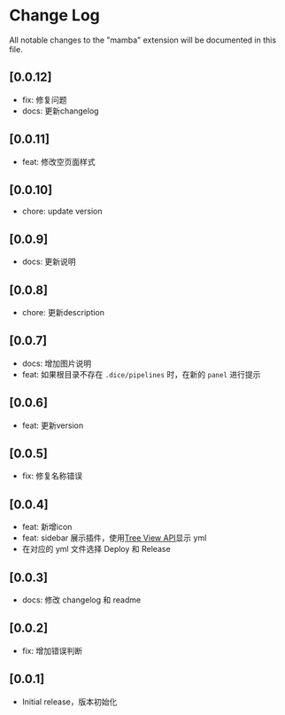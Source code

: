 # Change Log

All notable changes to the "mamba" extension will be documented in this file.

## [0.0.12]
- fix: 修复问题
- docs: 更新changelog
## [0.0.11]
- feat: 修改空页面样式
## [0.0.10]
- chore: update version
## [0.0.9]
- docs: 更新说明
## [0.0.8]
- chore: 更新description
## [0.0.7]
- docs: 增加图片说明
- feat: 如果根目录不存在 `.dice/pipelines` 时，在新的 `panel` 进行提示
## [0.0.6]
- feat: 更新version
## [0.0.5]
- fix: 修复名称错误
## [0.0.4]
- feat: 新增icon
- feat: sidebar 展示插件，使用[Tree View API](https://code.visualstudio.com/api/extension-guides/tree-view)显示 yml
- 在对应的 yml 文件选择 Deploy 和 Release
## [0.0.3]
- docs: 修改 changelog 和 readme
## [0.0.2]
- fix: 增加错误判断
## [0.0.1]
- Initial release，版本初始化




